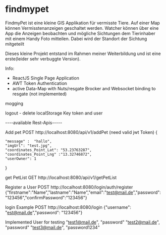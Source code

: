 # findmypet

FindmyPet ist eine kleine GIS Applikation für vermisste Tiere. Auf einer Map können Vermisstenanzeigen geschaltet werden. Watcher können über eine App die Anzeigen beobachten und mögliche Sichtungen dem Tierinhaber mit einem Handy Foto mitteilen. Dabei wird der Standort der Sichtung mitgeteilt

Dieses kleine Projekt entstand im Rahmen meiner Weiterbildung und ist eine erste(leider sehr verbuggte Version).

Info:

- ReactJS Single Page Application
- AWT Token Authentication
- active Data-Map with Nuts/resgate Brocker and Websocket binding to resgate (not implemented)

mogging 

logout - delete localStorage Key token and user

----available Rest-Apis-----

Add pet
POST http://localhost:8080/api/v1/addPet (need valid jwt Token)
{

    "message" :  "hallo",
    "imgUrl": "test.jpg",
    "coordinates_Point_Lat": "53.23763287",
    "coordinates_Point_Lng" :"13.32746872",
    "userOwner": 1

}

get PetList
GET http://localhost:8080/api/v1/getPetList

Register a User
POST http://localhost:8080/login/auth/register
{"firstname":"Name","lastname":"Name","email":"test@mail.de","password":"123456","confirmPassword":"123456"}


login Example
POST http://localhost:8080/login
{"username": "est@mail.de","password": "123456"}

Implemented User for testing
"test1@mail.de", "password"
"test2@mail.de", "password"
"test3@mail.de", "password1234"

